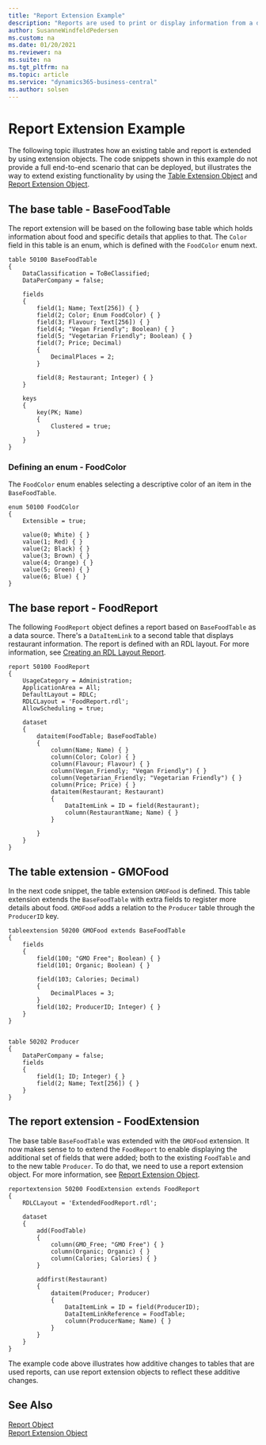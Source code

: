 ```yaml
---
title: "Report Extension Example"
description: "Reports are used to print or display information from a database."
author: SusanneWindfeldPedersen
ms.custom: na
ms.date: 01/20/2021
ms.reviewer: na
ms.suite: na
ms.tgt_pltfrm: na
ms.topic: article
ms.service: "dynamics365-business-central"
ms.author: solsen
---
```


# Report Extension Example

The following topic illustrates how an existing table and report is extended by using extension objects. The code snippets shown in this example do not provide a full end-to-end scenario that can be deployed, but illustrates the way to extend existing functionality by using the [Table Extension Object](devenv-table-ext-object.md) and [Report Extension Object](devenv-report-ext-object.md).

## The base table - BaseFoodTable

The report extension will be based on the following base table which holds information about food and specific details that applies to that. The `Color` field in this table is an enum, which is defined with the `FoodColor` enum next.

```al
table 50100 BaseFoodTable
{
    DataClassification = ToBeClassified;
    DataPerCompany = false;

    fields
    {
        field(1; Name; Text[256]) { }
        field(2; Color; Enum FoodColor) { }
        field(3; Flavour; Text[256]) { }
        field(4; "Vegan Friendly"; Boolean) { }
        field(5; "Vegetarian Friendly"; Boolean) { }
        field(7; Price; Decimal)
        {
            DecimalPlaces = 2;
        }

        field(8; Restaurant; Integer) { }
    }

    keys
    {
        key(PK; Name)
        {
            Clustered = true;
        }
    }
}
```

### Defining an enum - FoodColor

The `FoodColor` enum enables selecting a descriptive color of an item in the `BaseFoodTable`.

```al
enum 50100 FoodColor
{
    Extensible = true;

    value(0; White) { }
    value(1; Red) { }
    value(2; Black) { }
    value(3; Brown) { }
    value(4; Orange) { }
    value(5; Green) { }
    value(6; Blue) { }
}
```

<!--
## Creating a page to display

To be able to display data from and enter data in the `BaseFoodTable`, we will create the following page called `BaseFoodPage`.

```al
page 50101 BaseFoodPage
{
    PageType = Card;
    ApplicationArea = All;
    UsageCategory = Administration;
    SourceTable = BaseFoodTable;

    layout
    {
        area(Content)
        {
            group(GroupName)
            {
                field(Name; Rec.Name) { }
                field(Color; Rec.Color) { }
            }
        }
    }
}
```
-->

## The base report - FoodReport

The following `FoodReport` object defines a report based on `BaseFoodTable` as a data source. There's a `DataItemLink` to a second table that displays restaurant information. The report is defined with an RDL layout. For more information, see [Creating an RDL Layout Report](devenv-howto-rdl-report-layout.md).

```al
report 50100 FoodReport
{
    UsageCategory = Administration;
    ApplicationArea = All;
    DefaultLayout = RDLC;
    RDLCLayout = 'FoodReport.rdl';
    AllowScheduling = true;

    dataset
    {
        dataitem(FoodTable; BaseFoodTable)
        {
            column(Name; Name) { }
            column(Color; Color) { }
            column(Flavour; Flavour) { }
            column(Vegan_Friendly; "Vegan Friendly") { }
            column(Vegetarian_Friendly; "Vegetarian Friendly") { }
            column(Price; Price) { }
            dataitem(Restaurant; Restaurant)
            {
                DataItemLink = ID = field(Restaurant);
                column(RestaurantName; Name) { }
            }

        }
    }
}
```

## The table extension - GMOFood

In the next code snippet, the table extension `GMOFood` is defined. This table extension extends the `BaseFoodTable` with extra fields to register more details about food. `GMOFood` adds a relation to the `Producer` table through the `ProducerID` key.

```al
tableextension 50200 GMOFood extends BaseFoodTable
{
    fields
    {
        field(100; "GMO Free"; Boolean) { }
        field(101; Organic; Boolean) { }

        field(103; Calories; Decimal)
        {
            DecimalPlaces = 3;
        }
        field(102; ProducerID; Integer) { }
    }
}


table 50202 Producer
{
    DataPerCompany = false;
    fields
    {
        field(1; ID; Integer) { }
        field(2; Name; Text[256]) { }
    }
}
```

## The report extension - FoodExtension

The base table `BaseFoodTable` was extended with the `GMOFood` extension. It now makes sense to to extend the `FoodReport` to enable displaying the additional set of fields that were added; both to the existing `FoodTable` and to the new table `Producer`. To do that, we need to use a report extension object. For more information, see [Report Extension Object](devenv-report-ext-object.md).

```al
reportextension 50200 FoodExtension extends FoodReport
{
    RDLCLayout = 'ExtendedFoodReport.rdl';

    dataset
    {
        add(FoodTable)
        {
            column(GMO_Free; "GMO Free") { }
            column(Organic; Organic) { }
            column(Calories; Calories) { }
        }

        addfirst(Restaurant)
        {
            dataitem(Producer; Producer)
            {
                DataItemLink = ID = field(ProducerID);
                DataItemLinkReference = FoodTable;
                column(ProducerName; Name) { }
            }
        }
    }
}
```

The example code above illustrates how additive changes to tables that are used reports, can use report extension objects to reflect these additive changes.

## See Also

[Report Object](devenv-report-object.md)  
[Report Extension Object](devenv-report-ext-object.md)